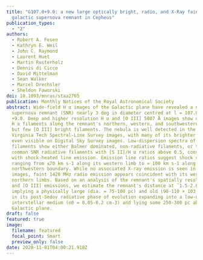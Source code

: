 ```yaml
---
title: "G107.0+9.0: a new large optically bright, radio, and X-Ray faint
  galactic supernova remnant in Cepheus"
publication_types:
  - "2"
authors:
  - Robert A. Fesen
  - Kathryn E. Weil
  - John C. Raymond
  - Laurent Huet
  - Martin Rusterholz
  - Dennis di Cicco
  - David Mittelman
  - Sean Walker
  - Marcel Drechsler
  - Sheldon Faworski
doi: 10.1093/mnras/staa2765
publication: Monthly Notices of the Royal Astronomical Society
abstract: Wide-field H α images of the Galactic plane have revealed a new
  supernova remnant (SNR) nearly 3 deg in diameter centred at l = 107.0, b =
  +9.0. Deep and higher resolution H α and [O III] 5007 Å images show dozens of
  H α filaments along the remnant's northern, western, and southwestern limbs,
  but few [O III] bright filaments. The nebula is well detected in the H α
  Virginia Tech Spectral-Line Survey images, with many of its brighter filaments
  even visible on Digital Sky Survey images. Low-dispersion spectra of several
  filaments show either Balmer dominated, non-radiative filaments, or the more
  common SNR radiative filaments with [S II]/H α ratios above 0.5, consistent
  with shock-heated line emission. Emission line ratios suggest shock velocities
  ranging from ≤70 km s-1 along its western limb to ≃ 100 km s-1 along its
  northwestern boundary. While no associated X-ray emission is seen in ROSAT
  images, faint 1420 MHz radio emission appears coincident with its western and
  northern limbs. Based on an analysis of the remnant's spatially resolved H α
  and [O III] emissions, we estimate the remnant's distance at ˜1.5-2.0 kpc
  implying a physically large (dia. = 75-100 pc) and old (90-110 × 103 yr) SNR
  in its post-Sedov radiative phase of evolution expanding into a low-density
  interstellar medium (n0 = 0.05-0.2 cm-3) and lying some 250-300 pc above the
  Galactic plane.
draft: false
featured: true
image:
  filename: featured
  focal_point: Smart
  preview_only: false
date: 2020-11-01T04:00:21.918Z
---
```

